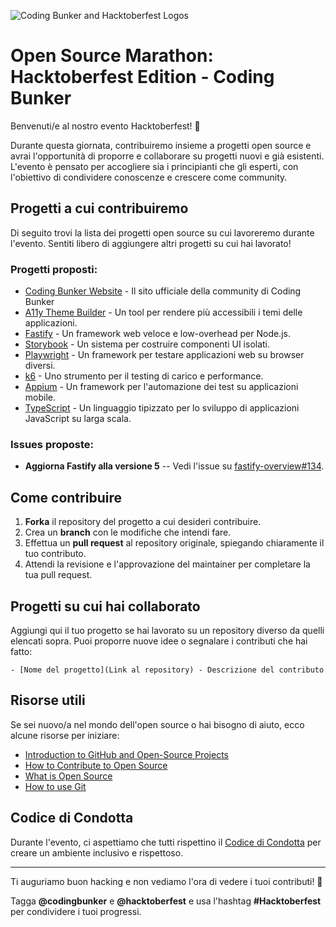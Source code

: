 ![Coding Bunker and Hacktoberfest Logos](https://i.imgur.com/fWkzfU9.png)

# Open Source Marathon: Hacktoberfest Edition - Coding Bunker

Benvenuti/e al nostro evento Hacktoberfest! 🎉

Durante questa giornata, contribuiremo insieme a progetti open source e avrai l'opportunità di proporre e collaborare su progetti nuovi e già esistenti. L'evento è pensato per accogliere sia i principianti che gli esperti, con l'obiettivo di condividere conoscenze e crescere come community.

## Progetti a cui contribuiremo

Di seguito trovi la lista dei progetti open source su cui lavoreremo durante l'evento. Sentiti libero di aggiungere altri progetti su cui hai lavorato!

### Progetti proposti:

-   [Coding Bunker Website](https://github.com/Coding-Bunker/codingbunker-website) - Il sito ufficiale della community di Coding Bunker
-   [A11y Theme Builder](https://github.com/finos/a11y-theme-builder) - Un tool per rendere più accessibili i temi delle applicazioni.
-   [Fastify](https://github.com/fastify/fastify) - Un framework web veloce e low-overhead per Node.js.
-   [Storybook](https://github.com/storybookjs/storybook) - Un sistema per costruire componenti UI isolati.
-   [Playwright](https://github.com/microsoft/playwright) - Un framework per testare applicazioni web su browser diversi.
-   [k6](https://github.com/grafana/k6) - Uno strumento per il testing di carico e performance.
-   [Appium](https://github.com/appium/appium) - Un framework per l'automazione dei test su applicazioni mobile.
-   [TypeScript](https://github.com/microsoft/TypeScript) - Un linguaggio tipizzato per lo sviluppo di applicazioni JavaScript su larga scala.


### Issues proposte:

-   **Aggiorna Fastify alla versione 5** -- Vedi l'issue su [fastify-overview#134](https://github.com/Eomm/fastify-overview/issues/134).

## Come contribuire

1.  **Forka** il repository del progetto a cui desideri contribuire.
2.  Crea un **branch** con le modifiche che intendi fare.
3.  Effettua un **pull request** al repository originale, spiegando chiaramente il tuo contributo.
4.  Attendi la revisione e l'approvazione del maintainer per completare la tua pull request.

## Progetti su cui hai collaborato

Aggiungi qui il tuo progetto se hai lavorato su un repository diverso da quelli elencati sopra. Puoi proporre nuove idee o segnalare i contributi che hai fatto:


`- [Nome del progetto](Link al repository) - Descrizione del contributo`

## Risorse utili

Se sei nuovo/a nel mondo dell'open source o hai bisogno di aiuto, ecco alcune risorse per iniziare:

-   [Introduction to GitHub and Open-Source Projects](https://www.digitalocean.com/community/tutorial_series/an-introduction-to-open-source)
-   [How to Contribute to Open Source](https://opensource.guide/how-to-contribute/)
-   [What is Open Source](https://www.digitalocean.com/community/tutorials/what-is-open-source)
-   [How to use Git](https://www.digitalocean.com/community/cheatsheets/how-to-use-git-a-reference-guide)

## Codice di Condotta 

Durante l'evento, ci aspettiamo che tutti rispettino il [Codice di Condotta](/CODE_OF_CONDUCT.md) per creare un ambiente inclusivo e rispettoso.

* * *

Ti auguriamo buon hacking e non vediamo l'ora di vedere i tuoi contributi! 🚀

Tagga **@codingbunker** e **@hacktoberfest** e usa l'hashtag **#Hacktoberfest** per condividere i tuoi progressi.